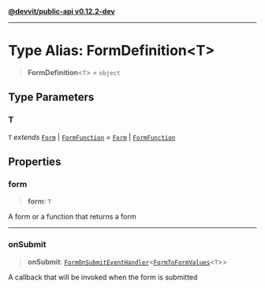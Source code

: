 [**@devvit/public-api v0.12.2-dev**](../README.md)

---

# Type Alias: FormDefinition\<T\>

> **FormDefinition**\<`T`\> = `object`

## Type Parameters

### T

`T` _extends_ [`Form`](Form.md) \| [`FormFunction`](FormFunction.md) = [`Form`](Form.md) \| [`FormFunction`](FormFunction.md)

## Properties

<a id="form"></a>

### form

> **form**: `T`

A form or a function that returns a form

---

<a id="onsubmit"></a>

### onSubmit

> **onSubmit**: [`FormOnSubmitEventHandler`](FormOnSubmitEventHandler.md)\<[`FormToFormValues`](FormToFormValues.md)\<`T`\>\>

A callback that will be invoked when the form is submitted
